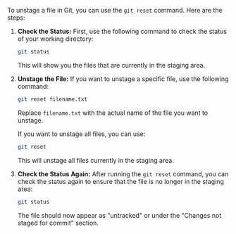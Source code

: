 To unstage a file in Git, you can use the `git reset` command. Here are the steps:

1. **Check the Status:**
   First, use the following command to check the status of your working directory:

   ```bash
   git status
   ```

   This will show you the files that are currently in the staging area.

2. **Unstage the File:**
   If you want to unstage a specific file, use the following command:

   ```bash
   git reset filename.txt
   ```

   Replace `filename.txt` with the actual name of the file you want to unstage.

   If you want to unstage all files, you can use:

   ```bash
   git reset
   ```

   This will unstage all files currently in the staging area.

3. **Check the Status Again:**
   After running the `git reset` command, you can check the status again to ensure that the file is no longer in the staging area:

   ```bash
   git status
   ```

   The file should now appear as "untracked" or under the "Changes not staged for commit" section.
